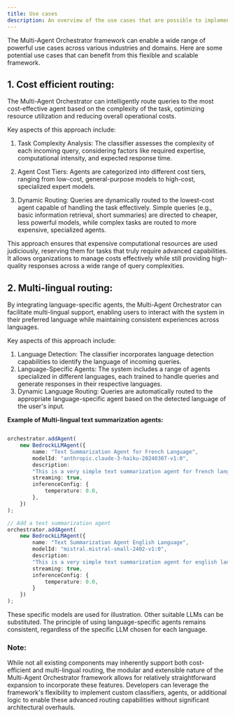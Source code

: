 ```yaml
---
title: Use cases
description: An overview of the use cases that are possible to implement using this framework
---
```


The Multi-Agent Orchestrator framework can enable a wide range of powerful use cases across various industries and domains. Here are some potential use cases that can benefit from this flexible and scalable framework.

## 1. Cost efficient routing:

The Multi-Agent Orchestrator can intelligently route queries to the most cost-effective agent based on the complexity of the task, optimizing resource utilization and reducing overall operational costs.

Key aspects of this approach include:

1. Task Complexity Analysis: The classifier assesses the complexity of each incoming query, considering factors like required expertise, computational intensity, and expected response time.

2. Agent Cost Tiers: Agents are categorized into different cost tiers, ranging from low-cost, general-purpose models to high-cost, specialized expert models.

3. Dynamic Routing: Queries are dynamically routed to the lowest-cost agent capable of handling the task effectively. Simple queries (e.g., basic information retrieval, short summaries) are directed to cheaper, less powerful models, while complex tasks are routed to more expensive, specialized agents.

This approach ensures that expensive computational resources are used judiciously, reserving them for tasks that truly require advanced capabilities. It allows organizations to manage costs effectively while still providing high-quality responses across a wide range of query complexities.


## 2. Multi-lingual routing:
By integrating language-specific agents, the Multi-Agent Orchestrator can facilitate multi-lingual support, enabling users to interact with the system in their preferred language while maintaining consistent experiences across languages.

Key aspects of this approach include:

1. Language Detection: The classifier incorporates language detection capabilities to identify the language of incoming queries.
2. Language-Specific Agents: The system includes a range of agents specialized in different languages, each trained to handle queries and generate responses in their respective languages.
3. Dynamic Language Routing: Queries are automatically routed to the appropriate language-specific agent based on the detected language of the user's input.


**Example of Multi-lingual text summarization agents:**

```typescript

orchestrator.addAgent(
    new BedrockLLMAgent({
        name: "Text Summarization Agent for French Language",
        modelId: "anthropic.claude-3-haiku-20240307-v1:0",
        description: 
        "This is a very simple text summarization agent for french language.",
        streaming: true,
        inferenceConfig: {
            temperature: 0.0,
        },
    })
);

// Add a text summarization agent
orchestrator.addAgent(
    new BedrockLLMAgent({
        name: "Text Summarization Agent English Language",
        modelId: "mistral.mistral-small-2402-v1:0",
        description: 
        "This is a very simple text summarization agent for english language.",
        streaming: true,
        inferenceConfig: {
            temperature: 0.0,
        }
    })
);

```

These specific models are used for illustration. Other suitable LLMs can be substituted. The principle of using language-specific agents remains consistent,
regardless of the specific LLM chosen for each language.


### Note:
While not all existing components may inherently support both cost-efficient and multi-lingual routing, the modular and extensible nature of the Multi-Agent Orchestrator framework allows for relatively straightforward expansion to incorporate these features. Developers can leverage the framework's flexibility to implement custom classifiers, agents, or additional logic to enable these advanced routing capabilities without significant architectural overhauls.